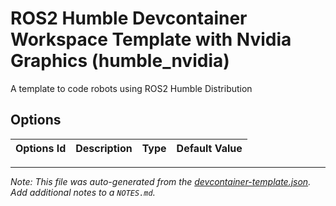 
# ROS2 Humble Devcontainer Workspace Template with Nvidia Graphics (humble_nvidia)

A template to code robots using ROS2 Humble Distribution

## Options

| Options Id | Description | Type | Default Value |
|-----|-----|-----|-----|




---

_Note: This file was auto-generated from the [devcontainer-template.json](https://github.com/JuanCSUCoder/RobotEn/blob/main/src/humble_nvidia/devcontainer-template.json).  Add additional notes to a `NOTES.md`._
